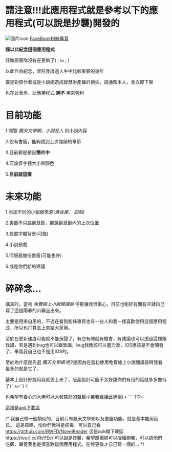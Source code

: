 # 請注意!!!此應用程式就是參考以下的應用程式(可以說是抄襲)開發的
![圖片icon](https://scontent-tpe1-1.xx.fbcdn.net/v/t39.30808-6/307482709_603722941543484_980105175236759491_n.jpg?_nc_cat=107&ccb=1-7&_nc_sid=6ee11a&_nc_ohc=3H5fMdAdiSMQ7kNvgEc4k7u&_nc_ht=scontent-tpe1-1.xx&oh=00_AYDm9mX1N_SRPOMTQ2sZepSmwcugknmK640zdABvggZu9w&oe=66E876A6)
[FaceBook粉絲專頁](https://www.facebook.com/WebNovelReader/)

**謹以此紀念這個應用程式**

好像原團隊沒有在更新了( ; ω ; ) 

以此作為紀念，曾陪我度過人生中比較重要的幾年

要是對原作者或是小說網造成智慧財產權的損失，請通知本人，會立即下架

也在此表示，此應用程式 **絕不** 用來營利

# 目前功能
 1.閱覽 *飄天文學網*，*小說狂人* 的小說內容
 
 2.設有書籤，能夠跳到上次閱讀的章節
 
 3.目前都是預設**簡**轉**中**

 4.可設置字體大小與顏色
 
 5.**目前就這樣**

# 未來功能
 1.添加不同的小說網來源(*黃金屋*、 *起點*) 

 2.書籤不只跳到章節，能跳到章節內的上次位置

 3.設置字體背景(可能)

 4.小說預載
 
 5.伺服器備份書籤(可能也許)

 6.或是你們給的建議
# 碎碎念...

講真的，當初 *免費線上小說閱讀器* 停更讓我很傷心，目前也剛好有閒有空就自己寫了這個陽春的山寨品出來。

主要是用來自用的，不過在看到粉絲專頁也有一些人和我一樣喜歡使用這個應用程式，所以也打算丟上來給大家用。

至於在更新速度可能就不能保證了，有空有閒就有機會，有建議也可以透過這裡跟我講，若是遇到bug也可以跟我講，bug我應該可以盡力改，IOS應該是不會開發了，畢竟我自己也不是用IOS的。

至於為什麼是先選 *飄天文學網* 呢?是因為在當初使用免費線上小說閱讀器時我看最多的就是它了。

基本上設計好能用我就丟上來了，版面設計可能不太好請你們有用的話就多多擔待了(`･ω･´)ゞ

也希望有善心的大佬可以大發慈悲的幫幫小弟我維護此專案(ㅅ´ ˘ `)♡~

[這裡是apk下載區](https://reurl.cc/ReYEer)

/*
我自己做一個類似的，目前只有飄天文學網以及書籤功能，就是基本能用而已。
這是原碼，怕你們覺得是病毒，可以自己看
https://github.com/BWFD/NovelReader
這是apk檔下載區
https://reurl.cc/ReYEer
可以說是抄襲，希望原團隊可以版權砲我，可以請他們吃飯，畢竟我也是很喜歡這個應用程式，在停更後才自己寫一個的...
*/

